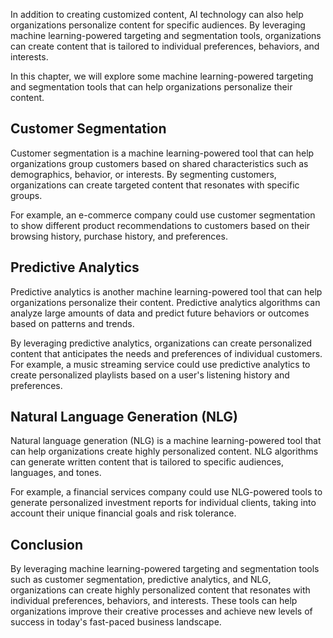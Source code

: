 
In addition to creating customized content, AI technology can also help organizations personalize content for specific audiences. By leveraging machine learning-powered targeting and segmentation tools, organizations can create content that is tailored to individual preferences, behaviors, and interests.

In this chapter, we will explore some machine learning-powered targeting and segmentation tools that can help organizations personalize their content.

Customer Segmentation
---------------------

Customer segmentation is a machine learning-powered tool that can help organizations group customers based on shared characteristics such as demographics, behavior, or interests. By segmenting customers, organizations can create targeted content that resonates with specific groups.

For example, an e-commerce company could use customer segmentation to show different product recommendations to customers based on their browsing history, purchase history, and preferences.

Predictive Analytics
--------------------

Predictive analytics is another machine learning-powered tool that can help organizations personalize their content. Predictive analytics algorithms can analyze large amounts of data and predict future behaviors or outcomes based on patterns and trends.

By leveraging predictive analytics, organizations can create personalized content that anticipates the needs and preferences of individual customers. For example, a music streaming service could use predictive analytics to create personalized playlists based on a user's listening history and preferences.

Natural Language Generation (NLG)
---------------------------------

Natural language generation (NLG) is a machine learning-powered tool that can help organizations create highly personalized content. NLG algorithms can generate written content that is tailored to specific audiences, languages, and tones.

For example, a financial services company could use NLG-powered tools to generate personalized investment reports for individual clients, taking into account their unique financial goals and risk tolerance.

Conclusion
----------

By leveraging machine learning-powered targeting and segmentation tools such as customer segmentation, predictive analytics, and NLG, organizations can create highly personalized content that resonates with individual preferences, behaviors, and interests. These tools can help organizations improve their creative processes and achieve new levels of success in today's fast-paced business landscape.

